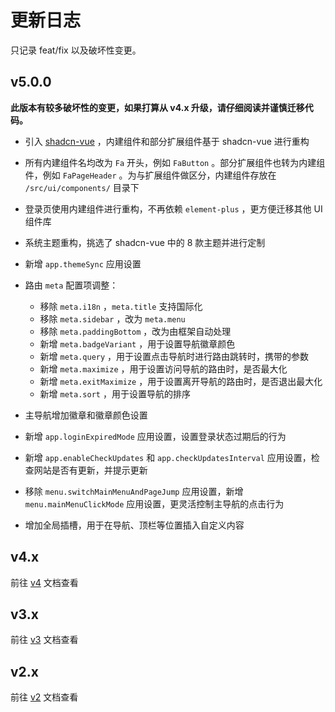 # 更新日志

只记录 feat/fix 以及破坏性变更。

<!-- ## v5.1.0

:::info [基础版](https://github.com/fantastic-admin/basic/releases/tag/v5.1.0)
:::

:::tip [专业版](https://github.com/fantastic-admin/pro/releases/tag/v5.1.0)
::: -->

## v5.0.0

**此版本有较多破坏性的变更，如果打算从 v4.x 升级，请仔细阅读并谨慎迁移代码。**

- 引入 [shadcn-vue](https://www.shadcn-vue.com/) ，内建组件和部分扩展组件基于 shadcn-vue 进行重构
- 所有内建组件名均改为 `Fa` 开头，例如 `FaButton` 。部分扩展组件也转为内建组件，例如 `FaPageHeader` 。为与扩展组件做区分，内建组件存放在 `/src/ui/components/` 目录下
- 登录页使用内建组件进行重构，不再依赖 `element-plus` ，更方便迁移其他 UI 组件库
- 系统主题重构，挑选了 shadcn-vue 中的 8 款主题并进行定制
- 新增 `app.themeSync` 应用设置
- 路由 `meta` 配置项调整：

  - 移除 `meta.i18n` ，`meta.title` 支持国际化
  - 移除 `meta.sidebar` ，改为 `meta.menu`
  - 移除 `meta.paddingBottom` ，改为由框架自动处理
  - 新增 `meta.badgeVariant` ，用于设置导航徽章颜色
  - 新增 `meta.query` ，用于设置点击导航时进行路由跳转时，携带的参数
  - 新增 `meta.maximize` ，用于设置访问导航的路由时，是否最大化
  - 新增 `meta.exitMaximize` ，用于设置离开导航的路由时，是否退出最大化
  - 新增 `meta.sort` ，用于设置导航的排序

- 主导航增加徽章和徽章颜色设置
- 新增 `app.loginExpiredMode` 应用设置，设置登录状态过期后的行为
- 新增 `app.enableCheckUpdates` 和 `app.checkUpdatesInterval` 应用设置，检查网站是否有更新，并提示更新
- 移除 `menu.switchMainMenuAndPageJump` 应用设置，新增 `menu.mainMenuClickMode` 应用设置，更灵活控制主导航的点击行为
- 增加全局插槽，用于在导航、顶栏等位置插入自定义内容

## v4.x

前往 [v4](https://fantastic-admin.hurui.me/v4-docs/guide/changelog.html) 文档查看

## v3.x

前往 [v3](https://fantastic-admin.hurui.me/v3-docs/guide/changelog.html) 文档查看

## v2.x

前往 [v2](https://fantastic-admin.hurui.me/v2-docs/guide/changelog.html) 文档查看